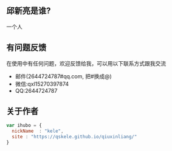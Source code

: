 ## 邱新亮是谁?
一个人

## 有问题反馈
在使用中有任何问题，欢迎反馈给我，可以用以下联系方式跟我交流

* 邮件(2644724787#qq.com, 把#换成@)
* 微信:qxl15270397874
* QQ:2644724787

## 关于作者

```javascript
var ihubo = {
  nickName  : "kele",
  site : "https://qskele.github.io/qiuxinliang/"
}
```
